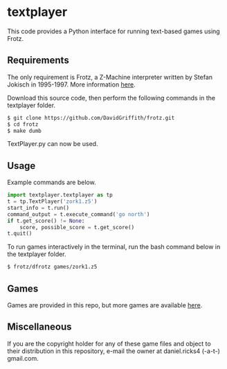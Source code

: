 
# textplayer

This code provides a Python interface for running text-based games using Frotz.

## Requirements

The only requirement is Frotz, a Z-Machine interpreter written by Stefan Jokisch in 1995-1997. More information [here](http://frotz.sourceforge.net/).

Download this source code, then perform the following commands in the textplayer folder.

```bash
$ git clone https://github.com/DavidGriffith/frotz.git
$ cd frotz
$ make dumb
```

TextPlayer.py can now be used.

## Usage

Example commands are below.

```python
import textplayer.textplayer as tp
t = tp.TextPlayer('zork1.z5')
start_info = t.run()
command_output = t.execute_command('go north')
if t.get_score() != None:
    score, possible_score = t.get_score()
t.quit()
```

To run games interactively in the terminal, run the bash command below in the textplayer folder.

```bash
$ frotz/dfrotz games/zork1.z5
```

## Games

Games are provided in this repo, but more games are available [here](http://www.ifarchive.org/indexes/if-archiveXgamesXzcode.html).

## Miscellaneous

If you are the copyright holder for any of these game files and object to their distribution in this repository, e-mail the owner at daniel.ricks4 (-a-t-) gmail.com.
